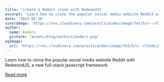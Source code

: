 ```yaml
---
title: 'Create a Reddit clone with RedwoodJS'
excerpt: 'Learn how to clone the popular social media website Reddit with RedwoodJS, a new full-stack javascript framework'
date: '2022-02-20'
coverImage: 'https://res.cloudinary.com/practicaldev/image/fetch/s--v72sHzi9--/c_imagga_scale,f_auto,fl_progressive,h_420,q_auto,w_1000/https://i.imgur.com/zMh5LEI.png'
author:
  name: Koders
  picture: "assets/blog/authors/koders.png"
ogImage:
  url: 'https://res.cloudinary.com/practicaldev/image/fetch/s--v72sHzi9--/c_imagga_scale,f_auto,fl_progressive,h_420,q_auto,w_1000/https://i.imgur.com/zMh5LEI.png'
---
```


Learn how to clone the popular social media website Reddit with RedwoodJS, a new full-stack javascript framework

[Read more](https://dev.to/arnu515/create-a-reddit-clone-with-redwoodjs-pcp)
